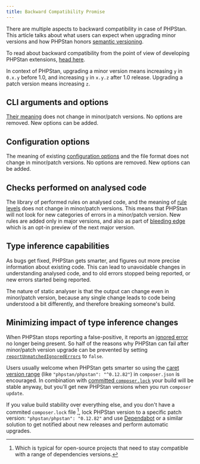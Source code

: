 ```yaml
---
title: Backward Compatibility Promise
---
```


There are multiple aspects to backward compatibility in case of PHPStan. This article talks about what users can expect when upgrading minor versions and how PHPStan honors [semantic versioning](https://semver.org/).

<div class="bg-blue-100 border-l-4 border-blue-500 text-blue-700 p-4 mb-4" role="alert">

To read about backward compatibility from the point of view of developing PHPStan extensions, <a href="/developing-extensions/backward-compatibility-promise">head here</a>.

</div>

In context of PHPStan, upgrading a minor version means increasing `y` in `0.x.y` before 1.0, and increasing `y` in `x.y.z` after 1.0 release. Upgrading a patch version means increasing `z`.

CLI arguments and options
--------------------

[Their meaning](/user-guide/command-line-usage) does not change in minor/patch versions. No options are removed. New options can be added.

Configuration options
--------------------

The meaning of existing [configuration options](/config-reference) and the file format does not change in minor/patch versions. No options are removed. New options can be added.

Checks performed on analysed code
--------------------

The library of performed rules on analysed code, and the meaning of [rule levels](/user-guide/rule-levels) does not change in minor/patch versions. This means that PHPStan will not look for new categories of errors in a minor/patch version. New rules are added only in major versions, and also as part of [bleeding edge](/blog/what-is-bleeding-edge) which is an opt-in preview of the next major version.

Type inference capabilities
--------------------

As bugs get fixed, PHPStan gets smarter, and figures out more precise information about existing code. This can lead to unavoidable changes in understanding analysed code, and to old errors stopped being reported, or new errors started being reported.

The nature of static analyser is that the output can change even in minor/patch version, because any single change leads to code being understood a bit differently, and therefore breaking someone's build.

Minimizing impact of type inference changes
--------------------

When PHPStan stops reporting a false-positive, it reports an [ignored error](/user-guide/ignoring-errors) no longer being present. So half of the reasons why PHPStan can fail after minor/patch version upgrade can be prevented by setting [`reportUnmatchedIgnoredErrors`](/user-guide/ignoring-errors#reporting-unused-ignores) to `false`.

Users usually welcome when PHPStan gets smarter so using the [caret version range](https://getcomposer.org/doc/articles/versions.md#caret-version-range-) (like `"phpstan/phpstan": "^0.12.82"`) in `composer.json` is encouraged. In combination with [committed `composer.lock`](https://www.amitmerchant.com/why-you-should-always-commit-the-composer-lock-file/) your build will be stable anyway, but you'll get new PHPStan versions when you run `composer update`.

If you value build stability over everything else, and you don't have a commited `composer.lock` file [^oss], lock PHPStan version to a specific patch version: `"phpstan/phpstan": "0.12.82"` and use [Dependabot](https://docs.github.com/en/code-security/supply-chain-security/keeping-your-dependencies-updated-automatically) or a similar solution to get notified about new releases and perform automatic upgrades.

[^oss]: Which is typical for open-source projects that need to stay compatible with a range of dependencies versions.
